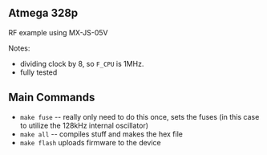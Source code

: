 ## Atmega 328p

RF example using MX-JS-05V

Notes:
- dividing clock by 8, so `F_CPU` is 1MHz.
- fully tested

## Main Commands

- `make fuse` -- really only need to do this once, sets the fuses (in this case to utilize the 128kHz internal oscillator)
- `make all` -- compiles stuff and makes the hex file
- `make flash` uploads firmware to the device
